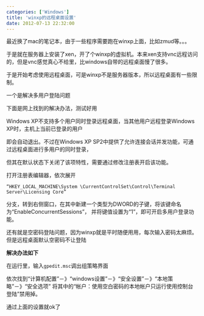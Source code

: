 ```yaml
---
categories: ['Windows']
title: 'winxp的远程桌面设置'
date: 2012-07-13 22:32:00
---
```

最近换了mac的笔记本，由于一些程序需要跑在winxp上面，比如zmud等。。。

于是就在服务器上安装了xen，开了个winxp的虚拟机。本来xen支持vnc远程访问的，但是vnc感觉真心不给里，比windows自带的远程桌面慢了很多。

于是开始考虑使用远程桌面，可是winxp不是服务器版本，所以远程桌面有一些限制。

一个是解决多用户登陆问题

下面是网上找到的解决办法，测试好用

Windows XP不支持多个用户同时登录远程桌面，当其他用户远程登录Windows XP时，主机上当前已登录的用户

即会自动退出。不过在Windows XP SP2中提供了允许连接会话并发功能，可通过远程桌面进行多用户的同时登录，

但其在默认状态下关闭了该项特性，需要通过修改注册表开启该功能。 

打开注册表编辑器，依次展开
```
“HKEY_LOCAL_MACHINE\System \CurrentControlSet\Control\Terminal Server\Licensing Core”
```
分支，转到右侧窗口，在其中新建一个类型为DWORD的子键，将该键命名为“EnableConcurrentSessions”，
并将键值设置为“1”，即可开启多用户登录功能。 

还有就是空密码登陆问题，因为winxp就是平时随便用用，每次输入密码太麻烦。但是远程桌面默认空密码不让登陆

**解决办法如下**

在运行里，输入`gpedit.msc`调出组策略界面

依次找到“计算机配置”－》“windows设置”－》“安全设置”－》“本地策略”－》“安全选项”
将其中的“帐户：使用空白密码的本地帐户只运行使用控制台登陆”禁用掉。

通过上面的设置就ok了
